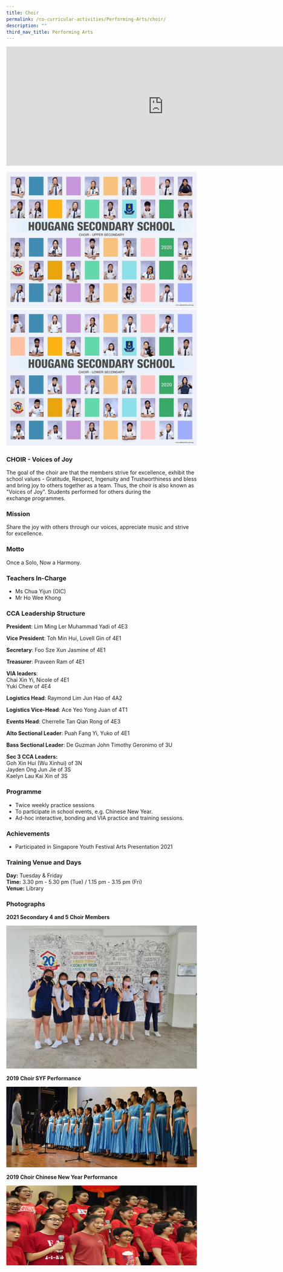 ```yaml
---
title: Choir
permalink: /co-curricular-activities/Performing-Arts/choir/
description: ""
third_nav_title: Performing Arts
---
```

<center><iframe width="830" height="315" src="https://www.youtube.com/embed/v_Mne8hhMTk" title="2022 Choir Open House" frameborder="0" allow="accelerometer; autoplay; clipboard-write; encrypted-media; gyroscope; picture-in-picture" allowfullscreen></iframe></center>

![](/images/choir-upper%20i.jpeg)
![](/images/choir-lower%20i.jpeg)

### CHOIR - Voices of Joy

The goal of the choir are that the members strive for excellence, exhibit the school values - Gratitude, Respect, Ingenuity and Trustworthiness and bless and bring joy to others together as a team. Thus, the choir is also known as "Voices of Joy". Students performed for others during the exchange programmes.

### Mission

Share the joy with others through our voices, appreciate music and strive for excellence.

### Motto

Once a Solo, Now a Harmony.

### Teachers In-Charge

*   Ms Chua Yijun (OIC)
*   Mr Ho Wee Khong

### CCA Leadership Structure

**President**: Lim Ming Ler Muhammad Yadi of 4E3

**Vice President**: Toh Min Hui, Lovell Gin of 4E1

**Secretary**: Foo Sze Xun Jasmine of 4E1

**Treasurer**: Praveen Ram of 4E1

**VIA leaders**:    
Chai Xin Yi, Nicole of 4E1   
Yuki Chew of 4E4

**Logistics Head**: Raymond Lim Jun Hao of 4A2

**Logistics Vice-Head**: Ace Yeo Yong Juan of 4T1

**Events Head**: Cherrelle Tan Qian Rong of 4E3

**Alto Sectional Leader**: Puah Fang Yi, Yuko of 4E1

**Bass Sectional Leader**: De Guzman John Timothy Geronimo of 3U

**Sec 3 CCA Leaders:**   
Goh Xin Hui (Wu Xinhui) of 3N   
Jayden Ong Jun Jie of 3S   
Kaelyn Lau Kai Xin of 3S

  

### Programme
*   Twice weekly practice sessions
*   To participate in school events, e.g. Chinese New Year.
*   Ad-hoc interactive, bonding and VIA practice and training sessions.

### Achievements
*   Participated in Singapore Youth Festival Arts Presentation 2021  
    

### Training Venue and Days

**Day:** Tuesday & Friday   
**Time:** 3.30 pm - 5.30 pm (Tue) / 1.15 pm - 3.15 pm (Fri)   
**Venue:** Library

### Photographs

**2021 Secondary 4 and 5 Choir Members**

![](/images/Choir%20Photo1.jpeg)

**2019 Choir SYF Performance**

![](/images/HS%20Speech%20Day%202019.jpeg)

**2019 Choir Chinese New Year Performance**

![](/images/Chinese%20New%20Year%20Concert%202019.jpeg)